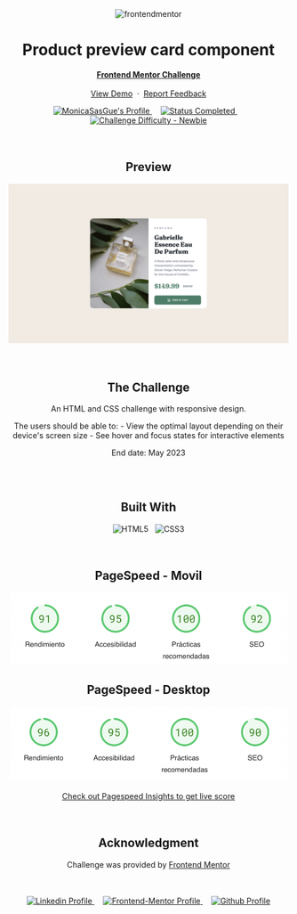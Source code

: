 <!-- Proyect -->

<div align="center">

  <img src="https://www.frontendmentor.io/static/images/logo-mobile.svg" alt="frontendmentor" width="80">

  <h1 align="center">Product preview card component</h1>
  <p align="center">
    <a href="https://www.frontendmentor.io/challenges/product-preview-card-component-GO7UmttRfa" target="_blank"><strong>Frontend Mentor Challenge</strong></a>
    <br />
    <br />
    <a href="https://magnificent-croquembouche-079066.netlify.app" target="_blank">View Demo</a>
    &nbsp;·&nbsp;
    <a href="https://github.com/MonicaSasGue/Product-preview-card-component.git" target="_blank">Report Feedback</a>
  </p>
</div>

<div align="center">
  <!-- Profile -->
  <a href="https://www.frontendmentor.io/profile/MonicaSasGue" target="_blank">
    <img src="https://img.shields.io/badge/Profile-monicasasgue?style=for-the-badge&logo=frontendmentor" alt="MonicaSasGue's Profile">
  </a> &nbsp;&nbsp;&nbsp;

  <!-- Status -->
  <a href="#">
    <img src="https://img.shields.io/badge/Status-Completed-00CE80?style=for-the-badge" alt="Status Completed">
  </a> &nbsp;&nbsp;&nbsp;

  <!-- Difficulty -->
  <a href="https://www.frontendmentor.io/challenges?difficulties=1"  target="_blank">
    <img src="https://img.shields.io/badge/Difficulty-Newbie-61BECD?style=for-the-badge&logo=frontendmentor" alt="Challenge Difficulty - Newbie">
  </a>

</div>
<br />
<br />

<!-- preview -->
<div align='center'>
  <h2>Preview</h2>
  <img src="./images/preview.webp" alt="QR code component preview image">
</div>

<br />
<br /> 

<!-- The Challenge -->
<div align='center'>
  <h2>The Challenge</h2>
  <p>An HTML and CSS challenge with responsive design.</p>
  <p>The users should be able to:
    - View the optimal layout depending on their device's screen size
    - See hover and focus states for interactive elements</p>
  </ br>
  <p>End date: May 2023</p>
</div>

<br />
<br /> 

<!-- Built With -->
<div align='center'>
  <h2>Built With</h2>
  <img src="https://img.shields.io/badge/html5-%23E34F26.svg?style=for-the-badge&logo=html5&logoColor=white" alt="HTML5">
  &nbsp;
  <img src="https://img.shields.io/badge/css3-%231572B6.svg?style=for-the-badge&logo=css3&logoColor=white" alt="CSS3">
</div>

<br />
<br /> 

<!-- PageSpeed -->
<div align='center'>
  <h2>PageSpeed - Movil</h2>
  <img src='./images/PageSpeed_movil.webp' alt='Scoreboard Movil' width='500px'>
</div>
<div align='center'>
  <h2>PageSpeed - Desktop</h2>
  <img src='./images/PageSpeed_desktop.webp' alt='Scoreboard Desktop' width='500px'>
  <div>
    <br />
    <a href="https://pagespeed.web.dev/analysis/https-magnificent-croquembouche-079066-netlify-app/epm4wqj49x?form_factor=mobile">Check out Pagespeed Insights to get live score</a>
  </div>
</div> 
  
<br />
<br />

<!-- Acknowledgment -->
<div align='center'>
  <h2>Acknowledgment</h2>
  <p>Challenge was provided by <a href="https://www.frontendmentor.io">Frontend Mentor</a></p>
</div>

<br />
<br />

<!-- profiles -->
<div align=center>
  <a href="https://linkedin.com/in/monicasasgue" target="_blank">
    <img src="https://img.shields.io/badge/linkedin%20Profile-%2300acee.svg?color=405DE6&style=for-the-badge&logo=linkedin&logoColor=white" alt="Linkedin Profile">
  </a>&nbsp;&nbsp;&nbsp;

  <a href="https://www.frontendmentor.io/profile/MonicaSasGue/" target="_blank">
    <img src="https://img.shields.io/badge/FEM%20Profile-f8f9f8?style=for-the-badge&logo=Frontend-Mentor&logoColor=black" alt="Frontend-Mentor Profile">
  </a> &nbsp;&nbsp;&nbsp;

  <a href="https://github.com/MonicaSasGue" target="_blank">
    <img src="https://img.shields.io/badge/Github%20Profile-131313?style=for-the-badge&logo=github&logoColor=white" alt="Github Profile">
  </a>

</div>

<br />
<br />
